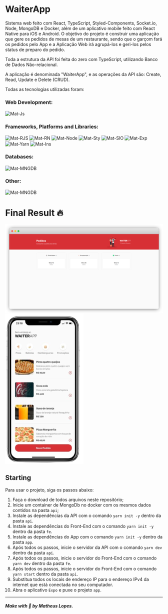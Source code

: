# WaiterApp

Sistema web feito com React, TypeScript, Styled-Components, Socket.io, Node, MongoDB e Docker, além de um aplicativo mobile feito com React Native para iOS e Android. O objetivo do projeto é construir uma aplicação que gere os pedidos de mesas de um restaurante, sendo que o garçom fará os pedidos pelo App e a Aplicação Web irá agrupá-los e geri-los pelos status de preparo do pedido.

Toda a estrutura da API foi feita do zero com TypeScript, utilizando Banco de Dados Não-relacional.

A aplicação é denominada "WaiterApp", e as operações da API são: Create, Read, Update e Delete (CRUD).

Todas as tecnologias utilizadas foram:
<div style="display: inline_block">
    <h3>Web Development:</h3>
    <img align="center" alt="Mat-Js" height="30" src="https://img.shields.io/badge/typescript-%23007ACC.svg?style=for-the-badge&logo=typescript&logoColor=white">
    <h3>Frameworks, Platforms and Libraries:</h3>
    <img align="center" alt="Mat-RJS" height="30" src="https://img.shields.io/badge/react-%2320232a.svg?style=for-the-badge&logo=react&logoColor=%2361DAFB">
    <img align="center" alt="Mat-RN" height="30" src="https://img.shields.io/badge/react_native-%2320232a.svg?style=for-the-badge&logo=react&logoColor=%2361DAFB">
    <img align="center" alt="Mat-Node" height="30" src="https://img.shields.io/badge/node.js-6DA55F?style=for-the-badge&logo=node.js&logoColor=white">
    <img align="center" alt="Mat-Sty" height="30" src="https://img.shields.io/badge/styled--components-DB7093?style=for-the-badge&logo=styled-components&logoColor=white">
    <img align="center" alt="Mat-SIO" height="30" src="https://img.shields.io/badge/Socket.io-black?style=for-the-badge&logo=socket.io&badgeColor=010101">
    <img align="center" alt="Mat-Exp" height="30" src="https://img.shields.io/badge/express.js-%23404d59.svg?style=for-the-badge&logo=express&logoColor=%2361DAFB">
    <img align="center" alt="Mat-Yarn" height="30" src="https://img.shields.io/badge/yarn-%232C8EBB.svg?style=for-the-badge&logo=yarn&logoColor=white">
    <img align="center" alt="Mat-Ins" height="30" src="https://img.shields.io/badge/Insomnia-black?style=for-the-badge&logo=insomnia&logoColor=5849BE">
    <h3>Databases:</h3>
    <img align="center" alt="Mat-MNGDB" height="30" src="https://img.shields.io/badge/MongoDB-%234ea94b.svg?style=for-the-badge&logo=mongodb&logoColor=white"> 
    <h3>Other:</h3>
    <img align="center" alt="Mat-MNGDB" height="30" src="https://img.shields.io/badge/docker-%230db7ed.svg?style=for-the-badge&logo=docker&logoColor=white"> 
</div>

# Final Result 🔥 

<img src="fe\src\assets\images\web-version.png" alt="Web Version" />
<img src="fe\src\assets\images\app-version.png" alt="App Version" style="width: 250px;" />

## Starting 

Para usar o projeto, siga os passos abaixo:
1. Faça o download de todos arquivos neste repositório;
2. Inicie um container de MongoDb no docker com os mesmos dados contidos na pasta `api`;
3. Instale as dependências da API com o comando `yarn init -y` dentro da pasta `api`.
4. Instale as dependências do Front-End com o comando `yarn init -y` dentro da pasta `fe`.
5. Instale as dependências do App com o comando `yarn init -y` dentro da pasta `app`.
6. Após todos os passos, inicie o servidor da API com o comando `yarn dev` dentro da pasta `api`.
7. Após todos os passos, inicie o servidor do Front-End com o comando `yarn dev` dentro da pasta `fe`.
8. Após todos os passos, inicie o servidor do Front-End com o comando `yarn start` dentro da pasta `api`.
9. Substitua todos os locais de endereço IP para o endereço IPv4 da internet que está conectada no seu computador.
10. Abra o aplicativo `Expo` e puxe o projeto `app`.

--- 

##### Make with 🧠 by Matheus Lopes.